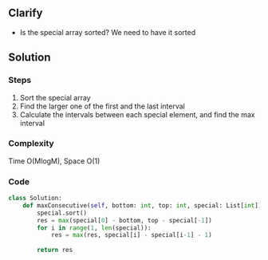 ## Clarify
- Is the special array sorted? We need to have it sorted

## Solution
### Steps
1. Sort the special array
2. Find the larger one of the first and the last interval
3. Calculate the intervals between each special element, and find the max interval
### Complexity
Time O(MlogM),  Space O(1)
### Code
```py
class Solution:
    def maxConsecutive(self, bottom: int, top: int, special: List[int]) -> int:
        special.sort() 
        res = max(special[0] - bottom, top - special[-1])
        for i in range(1, len(special)):
            res = max(res, special[i] - special[i-1] - 1)
            
        return res
```
